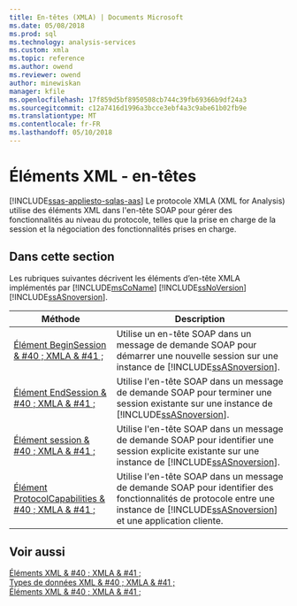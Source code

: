 ```yaml
---
title: En-têtes (XMLA) | Documents Microsoft
ms.date: 05/08/2018
ms.prod: sql
ms.technology: analysis-services
ms.custom: xmla
ms.topic: reference
ms.author: owend
ms.reviewer: owend
author: minewiskan
manager: kfile
ms.openlocfilehash: 17f859d5bf8950508cb744c39fb69366b9df24a3
ms.sourcegitcommit: c12a7416d1996a3bcce3ebf4a3c9abe61b02fb9e
ms.translationtype: MT
ms.contentlocale: fr-FR
ms.lasthandoff: 05/10/2018
---
```

# <a name="xml-elements---headers"></a>Éléments XML - en-têtes
[!INCLUDE[ssas-appliesto-sqlas-aas](../../../includes/ssas-appliesto-sqlas-aas.md)]
  Le protocole XMLA (XML for Analysis) utilise des éléments XML dans l'en-tête SOAP pour gérer des fonctionnalités au niveau du protocole, telles que la prise en charge de la session et la négociation des fonctionnalités prises en charge.  
  
## <a name="in-this-section"></a>Dans cette section  
 Les rubriques suivantes décrivent les éléments d’en-tête XMLA implémentés par [!INCLUDE[msCoName](../../../includes/msconame-md.md)] [!INCLUDE[ssNoVersion](../../../includes/ssnoversion-md.md)] [!INCLUDE[ssASnoversion](../../../includes/ssasnoversion-md.md)].  
  
|Méthode|Description|  
|------------|-----------------|  
|[Élément BeginSession & #40 ; XMLA & #41 ;](../../../analysis-services/xmla/xml-elements-headers/beginsession-element-xmla.md)|Utilise un en-tête SOAP dans un message de demande SOAP pour démarrer une nouvelle session sur une instance de [!INCLUDE[ssASnoversion](../../../includes/ssasnoversion-md.md)].|  
|[Élément EndSession & #40 ; XMLA & #41 ;](../../../analysis-services/xmla/xml-elements-headers/endsession-element-xmla.md)|Utilise l'en-tête SOAP dans un message de demande SOAP pour terminer une session existante sur une instance de [!INCLUDE[ssASnoversion](../../../includes/ssasnoversion-md.md)].|  
|[Élément session & #40 ; XMLA & #41 ;](../../../analysis-services/xmla/xml-elements-headers/session-element-xmla.md)|Utilise l'en-tête SOAP dans un message de demande SOAP pour identifier une session explicite existante sur une instance de [!INCLUDE[ssASnoversion](../../../includes/ssasnoversion-md.md)].|  
|[Élément ProtocolCapabilities & #40 ; XMLA & #41 ;](../../../analysis-services/xmla/xml-elements-headers/protocolcapabilities-element-xmla.md)|Utilise l'en-tête SOAP dans un message de demande SOAP pour identifier des fonctionnalités de protocole entre une instance de [!INCLUDE[ssASnoversion](../../../includes/ssasnoversion-md.md)] et une application cliente.|  
  
## <a name="see-also"></a>Voir aussi  
 [Éléments XML & #40 ; XMLA & #41 ;](http://msdn.microsoft.com/library/40ab2360-efb6-4ba6-bf23-e84964e51008)   
 [Types de données XML & #40 ; XMLA & #41 ;](../../../analysis-services/xmla/xml-data-types/xml-data-types-xmla.md)   
 [Éléments XML & #40 ; XMLA & #41 ;](http://msdn.microsoft.com/library/40ab2360-efb6-4ba6-bf23-e84964e51008)  
  
  
